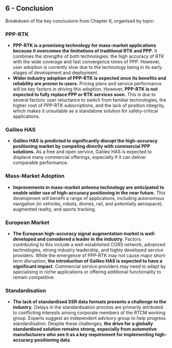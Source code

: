 ## 6 - Conclusion

Breakdown of the key conclusions from Chapter 6, organised by topic:

### PPP-RTK

* **PPP-RTK is a promising technology for mass-market applications because it overcomes the limitations of traditional RTK and PPP.** It combines the strengths of both technologies: the high accuracy of RTK with the wide coverage and fast convergence times of PPP.  However, user adoption is currently slow due to the technology being in its early stages of development and deployment.
* **Wider industry adoption of PPP-RTK is expected once its benefits and reliability are proven to users.**  Pricing plans and service performance will be key factors in driving this adoption. However,  **PPP-RTK is not expected to fully replace PPP or RTK services soon**. This is due to several factors: user reluctance to switch from familiar technologies, the higher cost of PPP-RTK subscriptions, and the lack of position integrity, which makes it unsuitable as a standalone solution for safety-critical applications.

### Galileo HAS

* **Galileo HAS is predicted to significantly disrupt the high-accuracy positioning market by competing directly with commercial PPP solutions.** As a free and open service, Galileo HAS is expected to displace many commercial offerings, especially if it can deliver comparable performance.

### Mass-Market Adoption

* **Improvements in mass-market antenna technology are anticipated to enable wider use of high-accuracy positioning in the near future.** This development will benefit a range of applications, including autonomous navigation (in vehicles, robots, drones, rail, and potentially aerospace), augmented reality, and sports tracking.

### European Market

* **The European high-accuracy signal augmentation market is well-developed and considered a leader in the industry.** Factors contributing to this include a well-established CORS network, advanced technologies, strong industry leadership, and highly developed service providers.  While the emergence of PPP-RTK may not cause major short-term disruption, **the introduction of Galileo HAS is expected to have a significant impact**. Commercial service providers may need to adapt by specialising in niche applications or offering additional functionality to remain competitive.

### Standardisation

* **The lack of standardised SSR data formats presents a challenge to the industry.** Delays in the standardisation process are primarily attributed to conflicting interests among corporate members of the RTCM working group.  Experts suggest an independent advisory group to help progress standardisation. Despite these challenges, **the drive for a globally standardised solution remains strong, especially from automotive manufacturers who see it as a key requirement for implementing high-accuracy positioning data**.
